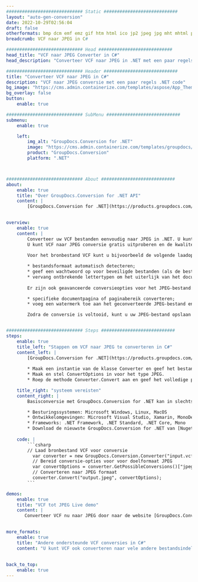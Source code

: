```yaml
---
############################# Static ############################
layout: "auto-gen-conversion"
date: 2022-10-29T02:56:04
draft: false
otherformats: bmp dcm emf emz gif htm html ico jp2 jpeg jpg mht mhtml png psb psd svg svgz tga tif tiff webp wmf wmz
breadcrumb: VCF naar JPEG in C#

############################# Head ############################
head_title: "VCF naar JPEG Converter in C#"
head_description: "Converteer VCF naar JPEG in .NET met een paar regels code. Gebruik de GroupDocs Document Conversion API om meer dan 160 bestandsformaten te converteren."

############################# Header ############################
title: "Converteer VCF naar JPEG in C#"
description: "VCF naar JPEG conversie met een paar regels .NET code"
bg_image: "https://cms.admin.containerize.com/templates/aspose/App_Themes/V3/images/bg/header1.png"
bg_overlay: false
button:
    enable: true

############################# SubMenu ############################
submenu:
    enable: true

    left:
        img_alt: "GroupDocs.Conversion for .NET"
        image: "https://cms.admin.containerize.com/templates/groupdocs/images/product-logos/90x90-noborder/groupdocs-conversion-net.png"
        product: "GroupDocs.Conversion"
        platform: ".NET"



############################# About ############################
about:
    enable: true
    title: "Over GroupDocs.Conversion for .NET API"
    content: |
        [GroupDocs.Conversion for .NET](https://products.groupdocs.com/conversion/net/) kan worden gebruikt om Microsoft Word, Excel, PowerPoint, PDF, Visio en andere formaten te converteren. GroupDocs.Conversion is een standalone API die geschikt is voor back-end en interne systemen waar hoge prestaties vereist zijn. Het is niet afhankelijk van software zoals Microsoft of Open Office.
    

overview:
    enable: true
    content: |
        Converteer uw VCF bestanden eenvoudig naar JPEG in .NET. U kunt slechts een paar C# coderegels gebruiken op elk platform naar keuze, zoals - Windows, Linux, macOS.
        U kunt VCF naar JPEG conversie gratis uitproberen en de kwaliteit van de conversieresultaten evalueren. Naast eenvoudige scenario's voor bestandsconversie kunt u meer geavanceerde opties proberen voor het laden van het bronbestand VCF en voor het opslaan van het JPEG-uitvoerresultaat. 
        
        Voor het bronbestand VCF kunt u bijvoorbeeld de volgende laadopties gebruiken:

        * bestandsformaat automatisch detecteren;
        * geef een wachtwoord op voor beveiligde bestanden (als de bestandsindeling dit ondersteunt);
        * vervang ontbrekende lettertypen om het uiterlijk van het document te behouden.
        
        Er zijn ook geavanceerde conversieopties voor het JPEG-bestand:

        * specifieke documentpagina of paginabereik converteren;
        * voeg een watermerk toe aan het geconverteerde JPEG-bestand en nog veel meer.

        Zodra de conversie is voltooid, kunt u uw JPEG-bestand opslaan in het lokale bestandspad of in opslag van derden, zoals FTP, Amazon S3, Google Drive, Dropbox enz. Let op: om VCF naar {{ te converteren) TO}} er is geen extra software nodig, zoals MS Office, Open Office, Adobe Acrobat Reader enz.


############################# Steps ############################
steps:
    enable: true
    title_left: "Stappen om VCF naar JPEG te converteren in C#"
    content_left: |
        [GroupDocs.Conversion for .NET](https://products.groupdocs.com/conversion/net/) maakt het gemakkelijk voor ontwikkelaars om een ​​VCF bestand naar JPEG te converteren met een paar regels code.
        
        * Maak een instantie van de klasse Converter en geef het bestand VCF het volledige pad
        * Maak en stel ConvertOptions in voor het type JPEG.
        * Roep de methode Converter.Convert aan en geef het volledige pad en formaat (JPEG) door als parameter

    title_right: "systeem vereisten"
    content_right: |
        Basisconversie met GroupDocs.Conversion for .NET kan in slechts een paar eenvoudige stappen worden gedaan. Onze API's worden ondersteund op alle belangrijke platforms en besturingssystemen. Voordat u de onderstaande code uitvoert, moet u ervoor zorgen dat de volgende vereisten op uw systeem zijn geïnstalleerd.

        * Besturingssystemen: Microsoft Windows, Linux, MacOS
        * Ontwikkelomgevingen: Microsoft Visual Studio, Xamarin, MonoDevelop
        * Frameworks: .NET Framework, .NET Standard, .NET Core, Mono
        * Download de nieuwste GroupDocs.Conversion for .NET van [Nuget](https://www.nuget.org/packages/groupdocs.conversion)
         
    code: |
        ```csharp    
        // Laad bronbestand VCF voor conversie
          var converter = new GroupDocs.Conversion.Converter("input.vcf");
          // Bereid conversie-opties voor voor doelformaat JPEG
          var convertOptions = converter.GetPossibleConversions()["jpeg"].ConvertOptions;
          // Converteren naar JPEG formaat
          converter.Convert("output.jpeg", convertOptions);
        ```

demos:
    enable: true
    title: "VCF tot JPEG Live demo"
    content: |
       Converteer VCF nu naar JPEG door naar de website [GroupDocs.Conversion App](https://products.groupdocs.app/conversion/family) te gaan. Online demo heeft de volgende voordelen:
          

more_formats:
    enable: true
    title: "Andere ondersteunde VCF conversies in C#"
    content: "U kunt VCF ook converteren naar vele andere bestandsindelingen. Zie de lijst hieronder."
       
       
back_to_top:
    enable: true
---
```

